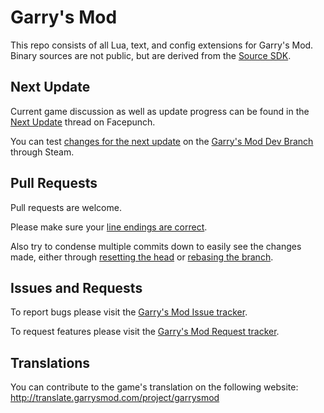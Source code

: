 Garry's Mod
=========

This repo consists of all Lua, text, and config extensions for Garry's Mod. Binary sources are not public, but are derived from the [Source SDK](https://github.com/ValveSoftware/source-sdk-2013).

Next Update
---
Current game discussion as well as update progress can be found in the [Next Update](https://forum.facepunch.com/f/gmoddev/ruwe/) thread on Facepunch.

You can test [changes for the next update](http://wiki.garrysmod.com/changelist/) on the [Garry's Mod Dev Branch](http://wiki.garrysmod.com/page/Dev_Branch) through Steam.

Pull Requests
---
Pull requests are welcome. 

Please make sure your [line endings are correct](https://github.com/sugarcrm/sugarcrm_dev/wiki/Line-Ending-issues-on-Windows-with-git).

Also try to condense multiple commits down to easily see the changes made, either through [resetting the head](http://stackoverflow.com/a/5201642) or [rebasing the branch](http://stackoverflow.com/a/5189600).

Issues and Requests
---
To report bugs please visit the [Garry's Mod Issue tracker](https://github.com/Facepunch/garrysmod-issues/).

To request features please visit the [Garry's Mod Request tracker](https://github.com/Facepunch/garrysmod-requests/).


Translations
---
You can contribute to the game's translation on the following website:
http://translate.garrysmod.com/project/garrysmod
